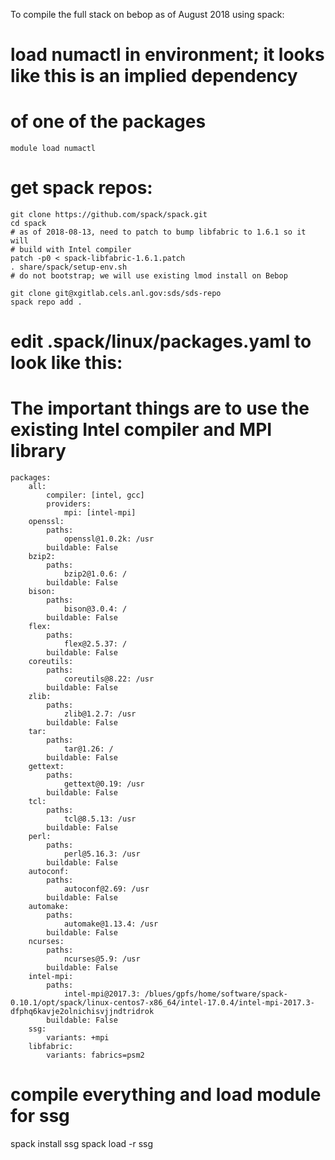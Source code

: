 To compile the full stack on bebop as of August 2018 using spack:

# load numactl in environment; it looks like this is an implied dependency
# of one of the packages

```
module load numactl
```

# get spack repos:
```
git clone https://github.com/spack/spack.git
cd spack
# as of 2018-08-13, need to patch to bump libfabric to 1.6.1 so it will
# build with Intel compiler
patch -p0 < spack-libfabric-1.6.1.patch
. share/spack/setup-env.sh
# do not bootstrap; we will use existing lmod install on Bebop

git clone git@xgitlab.cels.anl.gov:sds/sds-repo
spack repo add .
```

# edit .spack/linux/packages.yaml to look like this:
# The important things are to use the existing Intel compiler and MPI library
```
packages:
    all:
        compiler: [intel, gcc]
        providers:
            mpi: [intel-mpi]
    openssl:
        paths:
            openssl@1.0.2k: /usr
        buildable: False
    bzip2:
        paths:
            bzip2@1.0.6: /
        buildable: False
    bison:
        paths:
            bison@3.0.4: /
        buildable: False
    flex:
        paths:
            flex@2.5.37: /
        buildable: False
    coreutils:
        paths:
            coreutils@8.22: /usr
        buildable: False
    zlib:
        paths:
            zlib@1.2.7: /usr
        buildable: False
    tar:
        paths:
            tar@1.26: /
        buildable: False
    gettext:
        paths:
            gettext@0.19: /usr
        buildable: False
    tcl:
        paths:
            tcl@8.5.13: /usr
        buildable: False
    perl:
        paths:
            perl@5.16.3: /usr
        buildable: False
    autoconf:
        paths:
            autoconf@2.69: /usr
        buildable: False
    automake:
        paths:
            automake@1.13.4: /usr
        buildable: False
    ncurses:
        paths:
            ncurses@5.9: /usr
        buildable: False
    intel-mpi:
        paths:
            intel-mpi@2017.3: /blues/gpfs/home/software/spack-0.10.1/opt/spack/linux-centos7-x86_64/intel-17.0.4/intel-mpi-2017.3-dfphq6kavje2olnichisvjjndtridrok
        buildable: False
    ssg:
        variants: +mpi
    libfabric:
        variants: fabrics=psm2
```
# compile everything and load module for ssg
spack install ssg
spack load -r ssg

